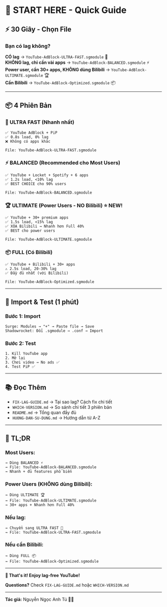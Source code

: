 # 🎯 START HERE - Quick Guide

## ⚡ 30 Giây - Chọn File

### Bạn có lag không?

**CÓ lag** → `YouTube-AdBlock-ULTRA-FAST.sgmodule` 🚀  
**KHÔNG lag, chỉ cần vài apps** → `YouTube-AdBlock-BALANCED.sgmodule` ⚡  
**Power user, cần 30+ apps, KHÔNG dùng Bilibili** → `YouTube-AdBlock-ULTIMATE.sgmodule` 🏆  
**Cần Bilibili** → `YouTube-AdBlock-Optimized.sgmodule` 📦

---

## 📦 4 Phiên Bản

### 🚀 ULTRA FAST (Nhanh nhất)
```
✅ YouTube AdBlock + PiP
✅ 0.8s load, 0% lag
❌ Không có apps khác

File: YouTube-AdBlock-ULTRA-FAST.sgmodule
```

### ⚡ BALANCED (Recommended cho Most Users) 
```
✅ YouTube + Locket + Spotify + 6 apps
✅ 1.2s load, <10% lag
✅ BEST CHOICE cho 90% users

File: YouTube-AdBlock-BALANCED.sgmodule
```

### 🏆 ULTIMATE (Power Users - NO Bilibili) ⭐ NEW!
```
✅ YouTube + 30+ premium apps
✅ 1.5s load, <15% lag
✅ XÓA Bilibili → Nhanh hơn Full 40%
✅ BEST cho power users

File: YouTube-AdBlock-ULTIMATE.sgmodule
```

### 📦 FULL (Có Bilibili)
```
✅ YouTube + Bilibili + 30+ apps
⚠️ 2.5s load, 20-30% lag
✅ Đầy đủ nhất (với Bilibili)

File: YouTube-AdBlock-Optimized.sgmodule
```

---

## 🚀 Import & Test (1 phút)

### Bước 1: Import
```
Surge: Modules → "+" → Paste file → Save
Shadowrocket: Đổi .sgmodule → .conf → Import
```

### Bước 2: Test
```
1. Kill YouTube app
2. Mở lại
3. Chơi video → No ads ✅
4. Test PiP ✅
```

---

## 📚 Đọc Thêm

- `FIX-LAG-GUIDE.md` → Tại sao lag? Cách fix chi tiết
- `WHICH-VERSION.md` → So sánh chi tiết 3 phiên bản
- `README.md` → Tổng quan đầy đủ
- `HUONG-DAN-SU-DUNG.md` → Hướng dẫn từ A-Z

---

## 🎯 TL;DR

### Most Users:
```
→ Dùng BALANCED ⚡
→ File: YouTube-AdBlock-BALANCED.sgmodule
→ Nhanh + đủ features phổ biến
```

### Power Users (KHÔNG dùng Bilibili):
```
→ Dùng ULTIMATE 🏆
→ File: YouTube-AdBlock-ULTIMATE.sgmodule
→ 30+ apps + Nhanh hơn Full 40%
```

### Nếu lag:
```
→ Chuyển sang ULTRA FAST 🚀
→ File: YouTube-AdBlock-ULTRA-FAST.sgmodule
```

### Nếu cần Bilibili:
```
→ Dùng FULL 📦
→ File: YouTube-AdBlock-Optimized.sgmodule
```

---

**🎉 That's it! Enjoy lag-free YouTube!**

**Questions?** Check `FIX-LAG-GUIDE.md` hoặc `WHICH-VERSION.md`

---

**Tác giả:** Nguyễn Ngọc Anh Tú 🌸🌼
